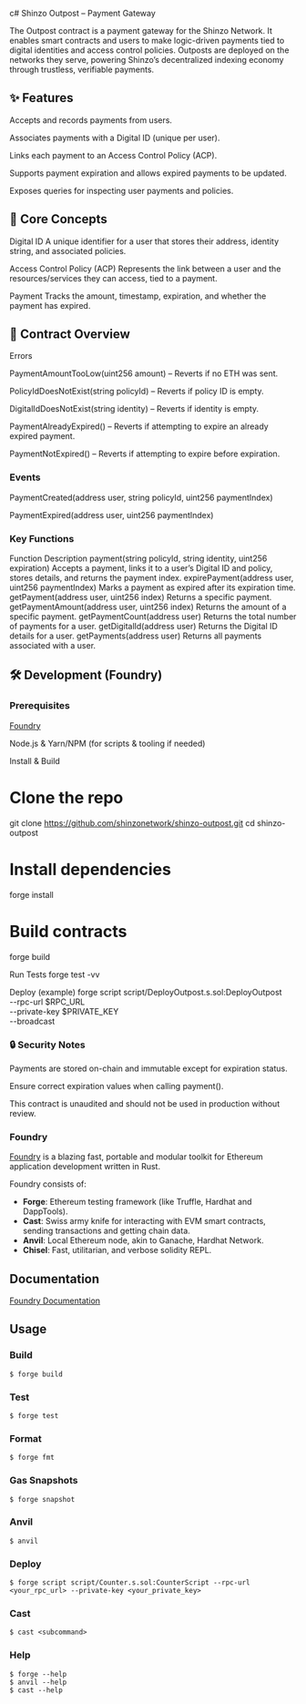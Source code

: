 c# Shinzo Outpost – Payment Gateway

The Outpost contract is a payment gateway for the Shinzo Network. It enables smart contracts and users to make logic-driven payments tied to digital identities and access control policies. Outposts are deployed on the networks they serve, powering Shinzo’s decentralized indexing economy through trustless, verifiable payments.

## ✨ Features

Accepts and records payments from users.

Associates payments with a Digital ID (unique per user).

Links each payment to an Access Control Policy (ACP).

Supports payment expiration and allows expired payments to be updated.

Exposes queries for inspecting user payments and policies.

## 📖 Core Concepts

Digital ID
A unique identifier for a user that stores their address, identity string, and associated policies.

Access Control Policy (ACP)
Represents the link between a user and the resources/services they can access, tied to a payment.

Payment
Tracks the amount, timestamp, expiration, and whether the payment has expired.

## 🔑 Contract Overview
Errors

PaymentAmountTooLow(uint256 amount) – Reverts if no ETH was sent.

PolicyIdDoesNotExist(string policyId) – Reverts if policy ID is empty.

DigitalIdDoesNotExist(string identity) – Reverts if identity is empty.

PaymentAlreadyExpired() – Reverts if attempting to expire an already expired payment.

PaymentNotExpired() – Reverts if attempting to expire before expiration.

### Events

PaymentCreated(address user, string policyId, uint256 paymentIndex)

PaymentExpired(address user, uint256 paymentIndex)

### Key Functions

Function	Description
payment(string policyId, string identity, uint256 expiration)	Accepts a payment, links it to a user’s Digital ID and policy, stores details, and returns the payment index.
expirePayment(address user, uint256 paymentIndex)	Marks a payment as expired after its expiration time.
getPayment(address user, uint256 index)	Returns a specific payment.
getPaymentAmount(address user, uint256 index)	Returns the amount of a specific payment.
getPaymentCount(address user)	Returns the total number of payments for a user.
getDigitalId(address user)	Returns the Digital ID details for a user.
getPayments(address user)	Returns all payments associated with a user.

## 🛠️ Development (Foundry)

### Prerequisites

[Foundry](#foundry)

Node.js & Yarn/NPM (for scripts & tooling if needed)

Install & Build
# Clone the repo
git clone https://github.com/shinzonetwork/shinzo-outpost.git
cd shinzo-outpost

# Install dependencies
forge install

# Build contracts
forge build

Run Tests
forge test -vv

Deploy (example)
forge script script/DeployOutpost.s.sol:DeployOutpost \
  --rpc-url $RPC_URL \
  --private-key $PRIVATE_KEY \
  --broadcast

### 🔒 Security Notes

Payments are stored on-chain and immutable except for expiration status.

Ensure correct expiration values when calling payment().

This contract is unaudited and should not be used in production without review.


### Foundry

[Foundry](https://github.com/foundry-rs/foundry) is a blazing fast, portable and modular toolkit for Ethereum application development written in Rust.

Foundry consists of:

-   **Forge**: Ethereum testing framework (like Truffle, Hardhat and DappTools).
-   **Cast**: Swiss army knife for interacting with EVM smart contracts, sending transactions and getting chain data.
-   **Anvil**: Local Ethereum node, akin to Ganache, Hardhat Network.
-   **Chisel**: Fast, utilitarian, and verbose solidity REPL.

## Documentation

[Foundry Documentation](https://book.getfoundry.sh/)

## Usage

### Build

```shell
$ forge build
```

### Test

```shell
$ forge test
```

### Format

```shell
$ forge fmt
```

### Gas Snapshots

```shell
$ forge snapshot
```

### Anvil

```shell
$ anvil
```

### Deploy

```shell
$ forge script script/Counter.s.sol:CounterScript --rpc-url <your_rpc_url> --private-key <your_private_key>
```

### Cast

```shell
$ cast <subcommand>
```

### Help

```shell
$ forge --help
$ anvil --help
$ cast --help
```
